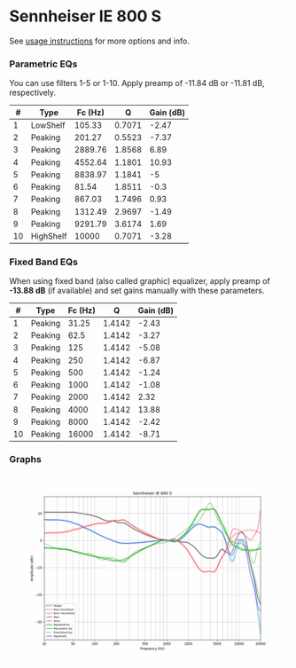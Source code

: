 # Sennheiser IE 800 S
See [usage instructions](https://github.com/jaakkopasanen/AutoEq#usage) for more options and info.

### Parametric EQs
You can use filters 1-5 or 1-10. Apply preamp of -11.84 dB or -11.81 dB, respectively.

|   # | Type      |   Fc (Hz) |      Q |   Gain (dB) |
|-----|-----------|-----------|--------|-------------|
|   1 | LowShelf  |    105.33 | 0.7071 |       -2.47 |
|   2 | Peaking   |    201.27 | 0.5523 |       -7.37 |
|   3 | Peaking   |   2889.76 | 1.8568 |        6.89 |
|   4 | Peaking   |   4552.64 | 1.1801 |       10.93 |
|   5 | Peaking   |   8838.97 | 1.1841 |       -5    |
|   6 | Peaking   |     81.54 | 1.8511 |       -0.3  |
|   7 | Peaking   |    867.03 | 1.7496 |        0.93 |
|   8 | Peaking   |   1312.49 | 2.9697 |       -1.49 |
|   9 | Peaking   |   9291.79 | 3.6174 |        1.69 |
|  10 | HighShelf |  10000    | 0.7071 |       -3.28 |

### Fixed Band EQs
When using fixed band (also called graphic) equalizer, apply preamp of **-13.88 dB** (if available) and set gains manually with these parameters.

|   # | Type    |   Fc (Hz) |      Q |   Gain (dB) |
|-----|---------|-----------|--------|-------------|
|   1 | Peaking |     31.25 | 1.4142 |       -2.43 |
|   2 | Peaking |     62.5  | 1.4142 |       -3.27 |
|   3 | Peaking |    125    | 1.4142 |       -5.08 |
|   4 | Peaking |    250    | 1.4142 |       -6.87 |
|   5 | Peaking |    500    | 1.4142 |       -1.24 |
|   6 | Peaking |   1000    | 1.4142 |       -1.08 |
|   7 | Peaking |   2000    | 1.4142 |        2.32 |
|   8 | Peaking |   4000    | 1.4142 |       13.88 |
|   9 | Peaking |   8000    | 1.4142 |       -2.42 |
|  10 | Peaking |  16000    | 1.4142 |       -8.71 |

### Graphs
![](./Sennheiser%20IE%20800%20S.png)
